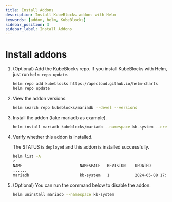 ```yaml
---
title: Install Addons
description: Install KubeBlocks addons with Helm
keywords: [addon, helm, KubeBlocks]
sidebar_position: 3
sidebar_label: Install Addons
---
```


# Install addons

1. (Optional) Add the KubeBlocks repo. If you install KubeBlocks with Helm, just run `helm repo update`.

   ```bash
   helm repo add kubeblocks https://apecloud.github.io/helm-charts
   helm repo update
   ```

2. View the addon versions.

   ```bash
   helm search repo kubeblocks/mariadb --devel --versions
   ```

3. Install the addon (take mariadb as example).

   ```bash
   helm install mariadb kubeblocks/mariadb --namespace kb-system --create-namespace --version 0.9.0
   ```

4. Verify whether this addon is installed.

   The STATUS is `deployed` and this addon is installed successfully.

   ```bash
   helm list -A
   >
   NAME                        	NAMESPACE	REVISION	UPDATED                                	STATUS  	CHART                       	APP VERSION
   ......
   mariadb                     	kb-system	1       	2024-05-08 17:41:29.112721 +0800 CST   	deployed	mariadb-0.9.0               	10.6.15
   ```

5. (Optional) You can run the command below to disable the addon.

   ```bash
   helm uninstall mariadb --namespace kb-system
   ```
